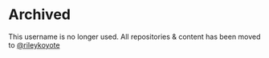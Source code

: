 # Archived

This username is no longer used. All repositories & content has been moved to [@rileykoyote](https://github.com/rileykoyote)

<!---
ketudb/ketudb is a ✨ special ✨ repository because its `README.md` (this file) appears on your GitHub profile.
You can click the Preview link to take a look at your changes.
--->
